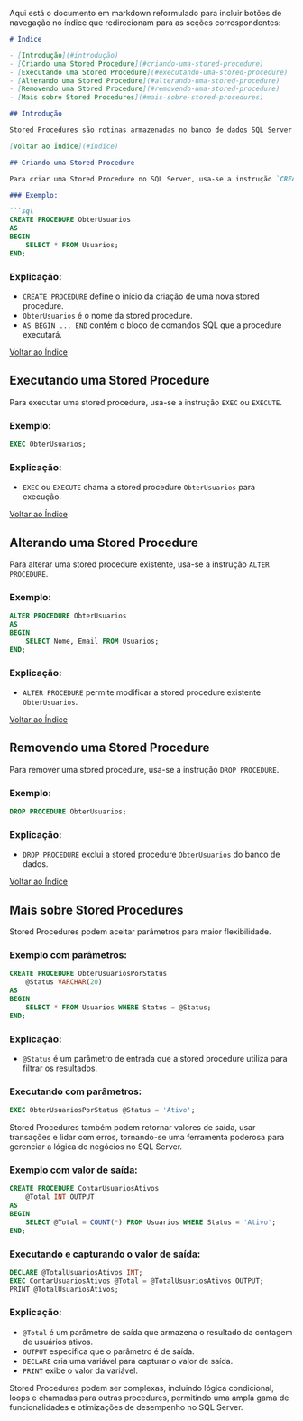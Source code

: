 Aqui está o documento em markdown reformulado para incluir botões de navegação no índice que redirecionam para as seções correspondentes:

```markdown
# Índice

- [Introdução](#introdução)
- [Criando uma Stored Procedure](#criando-uma-stored-procedure)
- [Executando uma Stored Procedure](#executando-uma-stored-procedure)
- [Alterando uma Stored Procedure](#alterando-uma-stored-procedure)
- [Removendo uma Stored Procedure](#removendo-uma-stored-procedure)
- [Mais sobre Stored Procedures](#mais-sobre-stored-procedures)

## Introdução

Stored Procedures são rotinas armazenadas no banco de dados SQL Server que podem ser reutilizadas e facilitam a execução de tarefas repetitivas. Elas melhoram a performance e a manutenção do código.

[Voltar ao Índice](#índice)

## Criando uma Stored Procedure

Para criar uma Stored Procedure no SQL Server, usa-se a instrução `CREATE PROCEDURE`.

### Exemplo:

```sql
CREATE PROCEDURE ObterUsuarios
AS
BEGIN
    SELECT * FROM Usuarios;
END;
```

### Explicação:
- `CREATE PROCEDURE` define o início da criação de uma nova stored procedure.
- `ObterUsuarios` é o nome da stored procedure.
- `AS BEGIN ... END` contém o bloco de comandos SQL que a procedure executará.

[Voltar ao Índice](#índice)

## Executando uma Stored Procedure

Para executar uma stored procedure, usa-se a instrução `EXEC` ou `EXECUTE`.

### Exemplo:

```sql
EXEC ObterUsuarios;
```

### Explicação:
- `EXEC` ou `EXECUTE` chama a stored procedure `ObterUsuarios` para execução.

[Voltar ao Índice](#índice)

## Alterando uma Stored Procedure

Para alterar uma stored procedure existente, usa-se a instrução `ALTER PROCEDURE`.

### Exemplo:

```sql
ALTER PROCEDURE ObterUsuarios
AS
BEGIN
    SELECT Nome, Email FROM Usuarios;
END;
```

### Explicação:
- `ALTER PROCEDURE` permite modificar a stored procedure existente `ObterUsuarios`.

[Voltar ao Índice](#índice)

## Removendo uma Stored Procedure

Para remover uma stored procedure, usa-se a instrução `DROP PROCEDURE`.

### Exemplo:

```sql
DROP PROCEDURE ObterUsuarios;
```

### Explicação:
- `DROP PROCEDURE` exclui a stored procedure `ObterUsuarios` do banco de dados.

[Voltar ao Índice](#índice)

## Mais sobre Stored Procedures

Stored Procedures podem aceitar parâmetros para maior flexibilidade.

### Exemplo com parâmetros:

```sql
CREATE PROCEDURE ObterUsuariosPorStatus
    @Status VARCHAR(20)
AS
BEGIN
    SELECT * FROM Usuarios WHERE Status = @Status;
END;
```

### Explicação:
- `@Status` é um parâmetro de entrada que a stored procedure utiliza para filtrar os resultados.

### Executando com parâmetros:

```sql
EXEC ObterUsuariosPorStatus @Status = 'Ativo';
```

Stored Procedures também podem retornar valores de saída, usar transações e lidar com erros, tornando-se uma ferramenta poderosa para gerenciar a lógica de negócios no SQL Server.

### Exemplo com valor de saída:

```sql
CREATE PROCEDURE ContarUsuariosAtivos
    @Total INT OUTPUT
AS
BEGIN
    SELECT @Total = COUNT(*) FROM Usuarios WHERE Status = 'Ativo';
END;
```

### Executando e capturando o valor de saída:

```sql
DECLARE @TotalUsuariosAtivos INT;
EXEC ContarUsuariosAtivos @Total = @TotalUsuariosAtivos OUTPUT;
PRINT @TotalUsuariosAtivos;
```

### Explicação:
- `@Total` é um parâmetro de saída que armazena o resultado da contagem de usuários ativos.
- `OUTPUT` especifica que o parâmetro é de saída.
- `DECLARE` cria uma variável para capturar o valor de saída.
- `PRINT` exibe o valor da variável.

Stored Procedures podem ser complexas, incluindo lógica condicional, loops e chamadas para outras procedures, permitindo uma ampla gama de funcionalidades e otimizações de desempenho no SQL Server.
